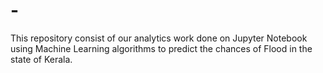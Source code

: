 # -
This repository consist of our analytics work done on Jupyter Notebook using Machine Learning algorithms to predict the chances of Flood in the state of Kerala.
